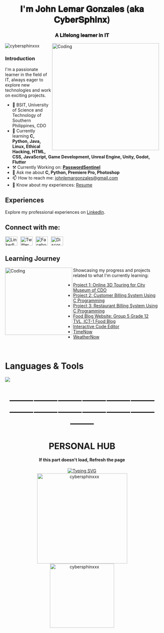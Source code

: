 <h1 align="center">𝐈'𝐦 𝐉𝐨𝐡𝐧 𝐋𝐞𝐦𝐚𝐫 𝐆𝐨𝐧𝐳𝐚𝐥𝐞𝐬 (𝐚𝐤𝐚 𝐂𝐲𝐛𝐞𝐫𝐒𝐩𝐡𝐢𝐧𝐱)</h1>
<h3 align="center">𝐀 𝐋𝐢𝐟𝐞𝐥𝐨𝐧𝐠 𝐥𝐞𝐚𝐫𝐧𝐞𝐫 𝐢𝐧 𝐈𝐓</h3>
<img align="right" alt="Coding" width="350" src="https://media0.giphy.com/media/v1.Y2lkPTc5MGI3NjExMDUxbGo1NWc1MjRqdTk1Ynpsb2U3emFvcmphOW9rdTlqa2Y2NnB5NSZlcD12MV9pbnRlcm5hbF9naWZfYnlfaWQmY3Q9cw/QssGEmpkyEOhBCb7e1/giphy.gif">

<p align="left"> <img src="https://komarev.com/ghpvc/?username=cybersphinxxx&label=Profile%20views&color=0e75b6&style=flat" alt="cybersphinxxx" /> </p>

<h3 align="left">Introduction</h3>
<p>I'm a passionate learner in the field of IT, always eager to explore new technologies and work on exciting projects.</p>

<ul>
  <li>🏫 BSIT, University of Science and Technology of Southern Philippines, CDO</li>
  <li>🌱 Currently learning <strong>C, Python, Java, Linux, Ethical Hacking, HTML, CSS, JavaScript, Game Development, Unreal Engine, Unity, Godot, Flutter</strong></li>
  <li>⚒️ Currently Working on: <a href="https://github.com/CyberSphinxxx/PasswordSentinel"><strong>PasswordSentinel</strong></a></li> 
  <li>💬 Ask me about <strong>C, Python, Premiere Pro, Photoshop</strong></li>
  <li>📫 How to reach me: <a href="mailto:johnlemargonzales@gmail.com">johnlemargonzales@gmail.com</a></li>
  <li>📄 Know about my experiences: <a href="https://drive.google.com/file/d/11hbulKKPnj12hJPeKxfnRlMxNJbCt9AM/view?usp=drive_link" target="_blank">Resume</a></li>
</ul>

## Experiences

Explore my professional experiences on [LinkedIn](https://linkedin.com/in/john-lemar-gonzales-28011b28b).

## Connect with me:

<p align="left" style="display: flex; gap: 10px;">
  <a href="https://linkedin.com/in/john-lemar-gonzales-28011b28b/" target="_blank">
    <img src="https://raw.githubusercontent.com/rahuldkjain/github-profile-readme-generator/master/src/images/icons/Social/linked-in-alt.svg" alt="LinkedIn" height="30" width="40" />
  </a>

  <a href="https://twitter.com/Cyber_Sphinx_x" target="_blank">
    <img src="https://raw.githubusercontent.com/rahuldkjain/github-profile-readme-generator/master/src/images/icons/Social/twitter.svg" alt="Twitter" height="30" width="40" />
  </a>

  <a href="https://www.facebook.com/johnlemgonzales" target="_blank">
    <img src="https://raw.githubusercontent.com/rahuldkjain/github-profile-readme-generator/master/src/images/icons/Social/facebook.svg" alt="Facebook" height="30" width="40" />
  </a>

  <a href="https://discord.gg/74jFFFgjNT" target="_blank">
    <img src="https://raw.githubusercontent.com/rahuldkjain/github-profile-readme-generator/master/src/images/icons/Social/discord.svg" alt="Discord" height="30" width="40" />
  </a>
</p>

## Learning Journey
<img align="left" alt="Coding" width="220" src="https://media1.giphy.com/media/v1.Y2lkPTc5MGI3NjExbHZhODFhczE4MWJyenR6andwYmliMXhjbnd6bXVsMjExaXpkNzUxcCZlcD12MV9pbnRlcm5hbF9naWZfYnlfaWQmY3Q9cw/pSfIB8mPvnWofsOdKX/giphy.gif">
Showcasing my progress and projects related to what I'm currently learning:

- [Project 1: Online 3D Touring for City Museum of CDO](https://www.roblox.com/games/13258489628/Online-3D-Touring-for-City-Museum-of-CDO)
- [Project 2: Customer Billing System Using C Programming](https://github.com/CyberSphinxxx/CustomerBillingSytemInC)
- [Project 3: Restaurant Billing System Using C Programming](https://github.com/CyberSphinxxx/RestaurantBillingCProgramming)
- [Food Blog Website: Group 5 Grade 12 TVL, ICT-1 Food Blog](https://jlgonz.edublogs.org/2022/11/18/group-5-grade-12-tvl-ict-1-food-blog-final/)
- [Interactive Code Editor](https://cybersphinxxx.github.io/Interactive_Code_Editor/)
- [TimeNow](https://github.com/CyberSphinxxx/TimeNow)
- [WeatherNow](https://github.com/CyberSphinxxx/TimeNow)

<br>

<p align="center">
  <h1>Languages & Tools</h1>
  <a href="https://skillicons.dev">
    <img src="https://skillicons.dev/icons?i=html,css,js,c,python,java,mysql,lua,cpp,git,figma,github,idea,kali,notion,ps,pr,pycharm,unreal,unity,godot,vscode,wordpress,blender,eclipse,linux,typescript,discord,gmail,github,  &perline=7" />
  </a>
</p>

<h1 align="center">⸻⸻⸻⸻⸻⸻⸻⸻⸻⸻⸻⸻⸻</h1>
<h1 align="center">PERSONAL HUB</h1>

<h4 align="center">If this part doesn't load, Refresh the page</h1>

<div align="center">
<a href="https://git.io/typing-svg"><img src="https://readme-typing-svg.demolab.com?font=Fira+Code&weight=600&size=30&pause=1000&color=5DF70F&random=false&width=510&lines=%F0%9D%90%87%F0%9D%90%84%F0%9D%90%8B%F0%9D%90%8B%F0%9D%90%8E+%F0%9D%90%95%F0%9D%90%88%F0%9D%90%92%F0%9D%90%88%F0%9D%90%93%F0%9D%90%8E%F0%9D%90%91!;%F0%9D%90%96%F0%9D%90%9E%F0%9D%90%A5%F0%9D%90%9C%F0%9D%90%A8%F0%9D%90%A6%F0%9D%90%9E+%F0%9D%90%AD%F0%9D%90%A8+%F0%9D%90%A6%F0%9D%90%B2+%F0%9D%90%A0%F0%9D%90%A2%F0%9D%90%AD%F0%9D%90%A1%F0%9D%90%AE%F0%9D%90%9B+%F0%9D%90%A9%F0%9D%90%AB%F0%9D%90%A8%F0%9D%90%9F%F0%9D%90%A2%F0%9D%90%A5%F0%9D%90%9E;%F0%9D%90%85%F0%9D%90%9E%F0%9D%90%9E%F0%9D%90%A5+%F0%9D%90%9F%F0%9D%90%AB%F0%9D%90%9E%F0%9D%90%9E+%F0%9D%90%AD%F0%9D%90%A8+%F0%9D%90%A5%F0%9D%90%A8%F0%9D%90%A8%F0%9D%90%A4+%F0%9D%90%9A%F0%9D%90%AB%F0%9D%90%A8%F0%9D%90%AE%F0%9D%90%A7%F0%9D%90%9D" alt="Typing SVG" /></a>
</div>

<div align="center">
    <img height="295px" src="https://github-readme-stats.vercel.app/api/top-langs?username=cybersphinxxx&show_icons=true&locale=en&layout=compact&theme=tokyonight" alt="cybersphinxxx"/>
</div>

<div align="center">
    <img height="210px" src="https://github-readme-streak-stats.herokuapp.com/?user=cybersphinxxx&" alt="cybersphinxxx"/>
</div>

